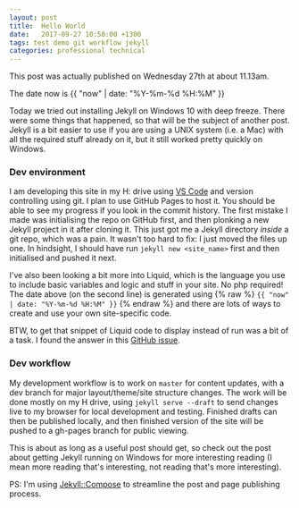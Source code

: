 ```yaml
---
layout: post
title:  Hello World
date:   2017-09-27 10:50:00 +1300
tags: test demo git workflow jekyll 
categories: professional technical
---
```

This post was actually published on Wednesday 27th at about 11.13am.

The date now is  {{ "now" | date: "%Y-%m-%d %H:%M" }}

Today we tried out installing Jekyll on Windows 10 with deep freeze. There were some things that happened, so that will be the subject of another post. Jekyll is a bit easier to use if you are using a UNIX system (i.e. a Mac) with all the required stuff already on it, but it still worked pretty quickly on Windows.

### Dev environment
I am developing this site in my H: drive using [VS Code](https://code.visualstudio.com/) and version controlling using git. I plan to use GitHub Pages to host it. You should be able to see my progress if you look in the commit history. The first mistake I made was initialising the repo on GitHub first, and then plonking a new Jekyll project in it after cloning it. This just got me a Jekyll directory *inside* a git repo, which was a pain. It wasn't too hard to fix: I just moved the files up one. In hindsight, I should have run `jekyll new <site_name>` first and then initialised and pushed it next.

I've also been looking a bit more into Liquid, which is the language you use to include basic variables and logic and stuff in your site. No php required! The date above (on the second line) is generated using {% raw %} `{{ "now" | date: "%Y-%m-%d %H:%M" }}` {% endraw %} and there are lots of ways to create and use your own site-specific code.

BTW, to get that snippet of Liquid code to display instead of run was a bit of a task. I found the answer in this [GitHub issue](https://github.com/jekyll/jekyll/issues/4650).

### Dev workflow
My development workflow is to work on `master` for content updates, with a dev branch for major layout/theme/site structure changes. The work will be done mostly on my H drive, using `jekyll serve --draft` to send changes live to my browser for local development and testing. Finished drafts can then be published locally, and then finished version of the site will be pushed to a gh-pages branch for public viewing.

This is about as long as a useful post should get, so check out the post about getting Jekyll running on Windows for more interesting reading (I mean more reading that's interesting, not reading that's more interesting).

PS: I'm using [Jekyll::Compose](https://github.com/jekyll/jekyll-compose) to streamline the post and page publishing process.